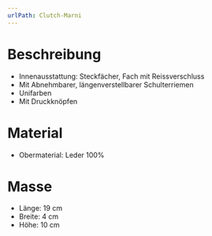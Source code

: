 ```yaml
---
urlPath: Clutch-Marni
---
```


# Beschreibung
- Innenausstattung: Steckfächer, Fach mit Reissverschluss
- Mit Abnehmbarer, längenverstellbarer Schulterriemen
- Unifarben
- Mit Druckknöpfen

# Material
- Obermaterial: Leder 100%

# Masse
- Länge: 19 cm
- Breite: 4 cm
- Höhe: 10 cm
